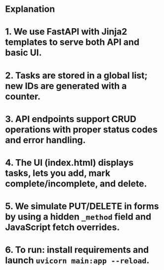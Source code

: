 # Explanation
# 1. We use FastAPI with Jinja2 templates to serve both API and basic UI.
# 2. Tasks are stored in a global list; new IDs are generated with a counter.
# 3. API endpoints support CRUD operations with proper status codes and error handling.
# 4. The UI (index.html) displays tasks, lets you add, mark complete/incomplete, and delete.
# 5. We simulate PUT/DELETE in forms by using a hidden `_method` field and JavaScript fetch overrides.
# 6. To run: install requirements and launch `uvicorn main:app --reload`.